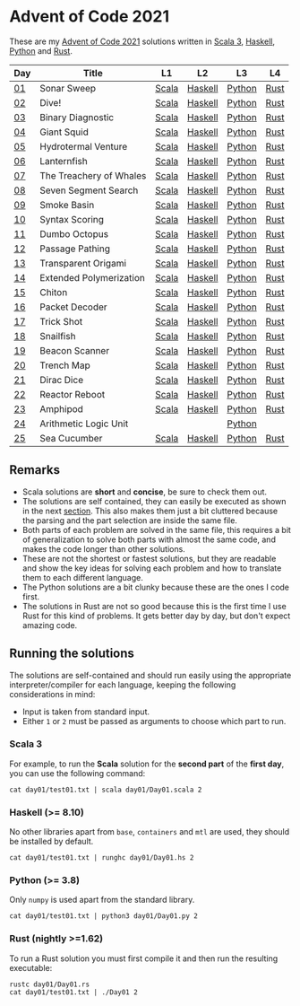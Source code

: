 <!-- vim:set tw=80 spell: -->

# Advent of Code 2021

These are my [Advent of Code 2021](https://adventofcode.com/2021) solutions
written in [Scala 3](https://scala-lang.org/),
[Haskell](https://www.haskell.org/),
[Python](https://www.python.org/)
and [Rust](https://www.rust-lang.org/).

| Day                                        | Title                   | L1                         | L2                                | L3                       | L4                     |
| ------------------------------------------ | ----------------------- | -------------------------- | --------------------------------- | ------------------------ | ---------------------- |
| [01](https://adventofcode.com/2021/day/1)  | Sonar Sweep             | [Scala](day01/Day01.scala) | [Haskell](day01/Day01.hs#L5-L9)   | [Python](day01/Day01.py) | [Rust](day01/Day01.rs) |
| [02](https://adventofcode.com/2021/day/2)  | Dive!                   | [Scala](day02/Day02.scala) | [Haskell](day02/Day02.hs#L7-L35)  | [Python](day02/Day02.py) | [Rust](day02/Day02.rs) |
| [03](https://adventofcode.com/2021/day/3)  | Binary Diagnostic       | [Scala](day03/Day03.scala) | [Haskell](day03/Day03.hs#L9-L41)  | [Python](day03/Day03.py) | [Rust](day03/Day03.rs) |
| [04](https://adventofcode.com/2021/day/4)  | Giant Squid             | [Scala](day04/Day04.scala) | [Haskell](day04/Day04.hs)         | [Python](day04/Day04.py) | [Rust](day04/Day04.rs) |
| [05](https://adventofcode.com/2021/day/5)  | Hydrotermal Venture     | [Scala](day05/Day05.scala) | [Haskell](day05/Day05.hs#L11-L30) | [Python](day05/Day05.py) | [Rust](day05/Day05.rs) |
| [06](https://adventofcode.com/2021/day/6)  | Lanternfish             | [Scala](day06/Day06.scala) | [Haskell](day06/Day06.hs#L13-L29) | [Python](day06/Day06.py) | [Rust](day06/Day06.rs) |
| [07](https://adventofcode.com/2021/day/7)  | The Treachery of Whales | [Scala](day07/Day07.scala) | [Haskell](day07/Day07.hs#L10-L17) | [Python](day07/Day07.py) | [Rust](day07/Day07.rs) |
| [08](https://adventofcode.com/2021/day/8)  | Seven Segment Search    | [Scala](day08/Day08.scala) | [Haskell](day08/Day08.hs)         | [Python](day08/Day08.py) | [Rust](day08/Day08.rs) |
| [09](https://adventofcode.com/2021/day/9)  | Smoke Basin             | [Scala](day09/Day09.scala) | [Haskell](day09/Day09.hs)         | [Python](day09/Day09.py) | [Rust](day09/Day09.rs) |
| [10](https://adventofcode.com/2021/day/10) | Syntax Scoring          | [Scala](day10/Day10.scala) | [Haskell](day10/Day10.hs#L7-L41)  | [Python](day10/Day10.py) | [Rust](day10/Day10.rs) |
| [11](https://adventofcode.com/2021/day/11) | Dumbo Octopus           | [Scala](day11/Day11.scala) | [Haskell](day11/Day11.hs)         | [Python](day11/Day11.py) | [Rust](day11/Day11.rs) |
| [12](https://adventofcode.com/2021/day/12) | Passage Pathing         | [Scala](day12/Day12.scala) | [Haskell](day12/Day12.hs)         | [Python](day12/Day12.py) | [Rust](day12/Day12.rs) |
| [13](https://adventofcode.com/2021/day/13) | Transparent Origami     | [Scala](day13/Day13.scala) | [Haskell](day13/Day13.hs)         | [Python](day13/Day13.py) | [Rust](day13/Day13.rs) |
| [14](https://adventofcode.com/2021/day/14) | Extended Polymerization | [Scala](day14/Day14.scala) | [Haskell](day14/Day14.hs)         | [Python](day14/Day14.py) | [Rust](day14/Day14.rs) |
| [15](https://adventofcode.com/2021/day/15) | Chiton                  | [Scala](day15/Day15.scala) | [Haskell](day15/Day15.hs)         | [Python](day15/Day15.py) | [Rust](day15/Day15.rs) |
| [16](https://adventofcode.com/2021/day/16) | Packet Decoder          | [Scala](day16/Day16.scala) | [Haskell](day16/Day16.hs)         | [Python](day16/Day16.py) | [Rust](day16/Day16.rs) |
| [17](https://adventofcode.com/2021/day/17) | Trick Shot              | [Scala](day17/Day17.scala) | [Haskell](day17/Day17.hs)         | [Python](day17/Day17.py) | [Rust](day17/Day17.rs) |
| [18](https://adventofcode.com/2021/day/18) | Snailfish               | [Scala](day18/Day18.scala) | [Haskell](day18/Day18.hs)         | [Python](day18/Day18.py) | [Rust](day18/Day18.rs) |
| [19](https://adventofcode.com/2021/day/19) | Beacon Scanner          | [Scala](day19/Day19.scala) | [Haskell](day19/Day19.hs)         | [Python](day19/Day19.py) | [Rust](day19/Day19.rs) |
| [20](https://adventofcode.com/2021/day/20) | Trench Map              | [Scala](day20/Day20.scala) | [Haskell](day20/Day20.hs)         | [Python](day20/Day20.py) | [Rust](day20/Day20.rs) |
| [21](https://adventofcode.com/2021/day/21) | Dirac Dice              | [Scala](day21/Day21.scala) | [Haskell](day21/Day21.hs)         | [Python](day21/Day21.py) | [Rust](day21/Day21.rs) |
| [22](https://adventofcode.com/2021/day/22) | Reactor Reboot          | [Scala](day22/Day22.scala) | [Haskell](day22/Day22.hs)         | [Python](day22/Day22.py) | [Rust](day22/Day22.rs) |
| [23](https://adventofcode.com/2021/day/23) | Amphipod                | [Scala](day23/Day23.scala) | [Haskell](day23/Day23.hs)         | [Python](day23/Day23.py) | [Rust](day23/Day23.rs) |
| [24](https://adventofcode.com/2021/day/24) | Arithmetic Logic Unit   |                            |                                   | [Python](day24/Day24.py) |                        |
| [25](https://adventofcode.com/2021/day/25) | Sea Cucumber            | [Scala](day25/Day25.scala) | [Haskell](day25/Day25.hs)         | [Python](day25/Day25.py) | [Rust](day25/Day25.rs) |

## Remarks

- Scala solutions are **short** and **concise**, be sure to check them out.
- The solutions are self contained, they can easily be executed as shown in the
  next [section](#running-the-solutions). This also makes them just a bit cluttered
  because the parsing and the part selection are inside the same file.
- Both parts of each problem are solved in the same file, this requires a bit of
  generalization to solve both parts with almost the same code, and makes the
  code longer than other solutions.
- These are not the shortest or fastest solutions, but they are readable and
  show the key ideas for solving each problem and how to translate them to each
  different language.
- The Python solutions are a bit clunky because these are the ones I code first.
- The solutions in Rust are not so good because this is the first time I use
  Rust for this kind of problems. It gets better day by day, but don't expect amazing
  code.

## Running the solutions

The solutions are self-contained and should run easily using the appropriate
interpreter/compiler for each language, keeping the following considerations in
mind:

- Input is taken from standard input.
- Either `1` or `2` must be passed as arguments to choose which part to run.

### Scala 3

For example, to run the **Scala** solution for the **second part** of the
**first day**, you can use the following command:

```shell
cat day01/test01.txt | scala day01/Day01.scala 2
```

### Haskell (>= 8.10)

No other libraries apart from `base`, `containers` and `mtl` are used, they
should be installed by default.

```shell
cat day01/test01.txt | runghc day01/Day01.hs 2
```

### Python (>= 3.8)

Only `numpy` is used apart from the standard library.

```shell
cat day01/test01.txt | python3 day01/Day01.py 2
```

### Rust (nightly >=1.62)

To run a Rust solution you must first compile it and then run the resulting
executable:

```shell
rustc day01/Day01.rs
cat day01/test01.txt | ./Day01 2
```

